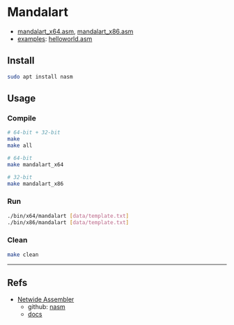 # Mandalart

- [mandalart_x64.asm](mandalart_x64.asm), [mandalart_x86.asm](mandalart_x86.asm)
- [examples](examples): [helloworld.asm](examples/helloworld.asm)

## Install

```bash
sudo apt install nasm
```

## Usage

### Compile

```bash
# 64-bit + 32-bit
make
make all

# 64-bit
make mandalart_x64

# 32-bit
make mandalart_x86
```

### Run

```bash
./bin/x64/mandalart [data/template.txt]
./bin/x86/mandalart [data/template.txt]
```

### Clean

```bash
make clean
```

---

## Refs

- [Netwide Assembler](https://www.nasm.us/)
  - github: [nasm](https://github.com/netwide-assembler/nasm)
  - [docs](https://www.nasm.us/docs.php)
